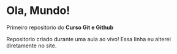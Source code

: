 # Ola, Mundo!
 Primeiro repositorio do **Curso Git e Github**

Repositorio criado durante uma aula ao vivo!
Essa linha eu alterei diretamente no site. 

